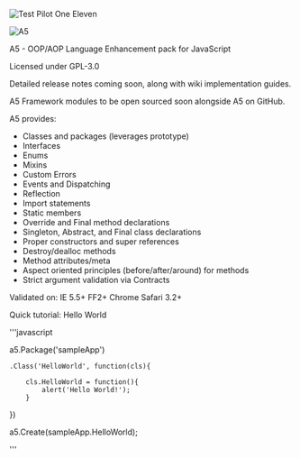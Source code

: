 ![Test Pilot One Eleven](http://testpilot111.com/images/logo_black_250.png)


![A5](http://testpilot111.com/images/A5_logo_bevel_70.png) 


A5 - OOP/AOP Language Enhancement pack for JavaScript

Licensed under GPL-3.0

Detailed release notes coming soon, along with wiki implementation guides.

A5 Framework modules to be open sourced soon alongside A5 on GitHub. 

A5 provides:

- Classes and packages (leverages prototype)
- Interfaces
- Enums
- Mixins
- Custom Errors
- Events and Dispatching
- Reflection
- Import statements
- Static members
- Override and Final method declarations
- Singleton, Abstract, and Final class declarations
- Proper constructors and super references
- Destroy/dealloc methods
- Method attributes/meta
- Aspect oriented principles (before/after/around) for methods
- Strict argument validation via Contracts


Validated on:
 IE 5.5+
 FF2+
 Chrome
 Safari 3.2+
 
 Quick tutorial: Hello World
 
'''javascript

 a5.Package('sampleApp')
 
 	.Class('HelloWorld', function(cls){
 		
 		cls.HelloWorld = function(){
 			alert('Hello World!');
 		}
 })
 
 a5.Create(sampleApp.HelloWorld);
 
'''